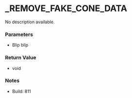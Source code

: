 # _REMOVE_FAKE_CONE_DATA

No description available.

### Parameters
* Blip blip

### Return Value
* void

### Notes
* Build: 811


